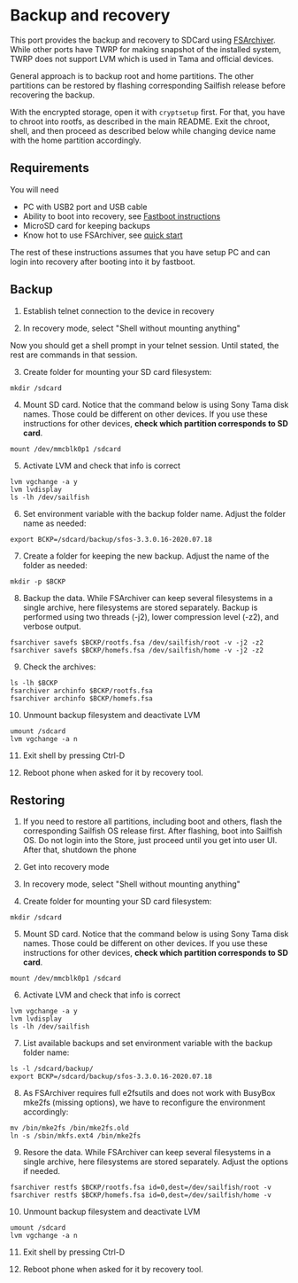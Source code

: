 # Backup and recovery

This port provides the backup and recovery to SDCard using [FSArchiver](https://www.fsarchiver.org/). While other ports have TWRP for making 
snapshot of the installed system, TWRP does not support LVM which is used in Tama and official devices.

General approach is to backup root and home partitions. The other partitions can be restored by flashing corresponding Sailfish release before recovering the backup.

With the encrypted storage, open it with `cryptsetup` first. For that, you have to chroot into rootfs, as described in the main README. Exit the chroot, shell, and then proceed as described below while changing device name with the home partition accordingly.

## Requirements

You will need 

* PC with USB2 port and USB cable
* Ability to boot into recovery, see [Fastboot instructions](https://github.com/sailfishos-sony-tama/main/blob/master/hadk-sony-xz2.md#fastboot)
* MicroSD card for keeping backups
* Know hot to use FSArchiver, see [quick start](https://www.fsarchiver.org/quickstart)

The rest of these instructions assumes that you have setup PC and can login into recovery after booting into it by fastboot.

## Backup

1. Establish telnet connection to the device in recovery

2. In recovery mode, select "Shell without mounting anything"

Now you should get a shell prompt in your telnet session. Until stated, the rest are commands in that session.

3. Create folder for mounting your SD card filesystem:

```Shell
mkdir /sdcard
```

4. Mount SD card. Notice that the command below is using Sony Tama disk names. Those could be different on other devices. 
If you use these instructions for other devices, **check which partition corresponds to SD card**.
```Shell
mount /dev/mmcblk0p1 /sdcard
```

5. Activate LVM and check that info is correct

```Shell
lvm vgchange -a y
lvm lvdisplay
ls -lh /dev/sailfish
```

6. Set environment variable with the backup folder name. Adjust the folder name as needed:
```Shell
export BCKP=/sdcard/backup/sfos-3.3.0.16-2020.07.18
```

7. Create a folder for keeping the new backup. Adjust the name of the folder as needed:
```Shell
mkdir -p $BCKP
```

8. Backup the data. While FSArchiver can keep several filesystems in a single archive, here filesystems are stored separately. Backup
is performed using two threads (-j2), lower compression level (-z2), and verbose output.

```Shell
fsarchiver savefs $BCKP/rootfs.fsa /dev/sailfish/root -v -j2 -z2
fsarchiver savefs $BCKP/homefs.fsa /dev/sailfish/home -v -j2 -z2
```

9. Check the archives:
```Shell
ls -lh $BCKP
fsarchiver archinfo $BCKP/rootfs.fsa
fsarchiver archinfo $BCKP/homefs.fsa
```

10. Unmount backup filesystem and deactivate LVM
```Shell
umount /sdcard
lvm vgchange -a n
```

11. Exit shell by pressing Ctrl-D

12. Reboot phone when asked for it by recovery tool.


## Restoring

1. If you need to restore all partitions, including boot and others, flash the corresponding Sailfish OS release first. After flashing, boot into
Sailfish OS. Do not login into the Store, just proceed until you get into user UI. After that, shutdown the phone

2. Get into recovery mode

3. In recovery mode, select "Shell without mounting anything"

4. Create folder for mounting your SD card filesystem:

```Shell
mkdir /sdcard
```

5. Mount SD card. Notice that the command below is using Sony Tama disk names. Those could be different on other devices. 
If you use these instructions for other devices, **check which partition corresponds to SD card**.
```Shell
mount /dev/mmcblk0p1 /sdcard
```

6. Activate LVM and check that info is correct

```Shell
lvm vgchange -a y
lvm lvdisplay
ls -lh /dev/sailfish
```

7. List available backups and set environment variable with the backup folder name:
```Shell
ls -l /sdcard/backup/
export BCKP=/sdcard/backup/sfos-3.3.0.16-2020.07.18
```

8. As FSArchiver requires full e2fsutils and does not work with BusyBox mke2fs (missing options),
we have to reconfigure the environment accordingly:
```Shell
mv /bin/mke2fs /bin/mke2fs.old
ln -s /sbin/mkfs.ext4 /bin/mke2fs
```

9. Resore the data. While FSArchiver can keep several filesystems in a single archive, here filesystems are stored separately.
Adjust the options if needed.
```Shell
fsarchiver restfs $BCKP/rootfs.fsa id=0,dest=/dev/sailfish/root -v
fsarchiver restfs $BCKP/homefs.fsa id=0,dest=/dev/sailfish/home -v
```

10. Unmount backup filesystem and deactivate LVM
```Shell
umount /sdcard
lvm vgchange -a n
```

11. Exit shell by pressing Ctrl-D

12. Reboot phone when asked for it by recovery tool.
